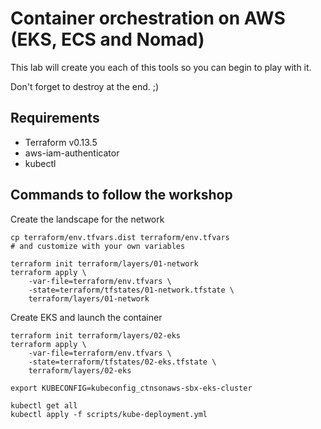 # Container orchestration on AWS (EKS, ECS and Nomad)

This lab will create you each of this tools so you can begin to play with it.

Don't forget to destroy at the end. ;)


## Requirements

* Terraform v0.13.5
* aws-iam-authenticator
* kubectl


## Commands to follow the workshop

Create the landscape for the network
```
cp terraform/env.tfvars.dist terraform/env.tfvars
# and customize with your own variables

terraform init terraform/layers/01-network
terraform apply \
    -var-file=terraform/env.tfvars \
    -state=terraform/tfstates/01-network.tfstate \
    terraform/layers/01-network
```


Create EKS and launch the container
```
terraform init terraform/layers/02-eks
terraform apply \
    -var-file=terraform/env.tfvars \
    -state=terraform/tfstates/02-eks.tfstate \
    terraform/layers/02-eks

export KUBECONFIG=kubeconfig_ctnsonaws-sbx-eks-cluster

kubectl get all
kubectl apply -f scripts/kube-deployment.yml
```
